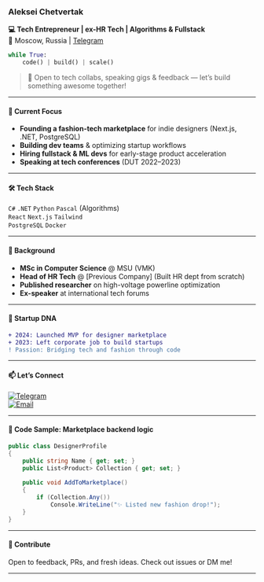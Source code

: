 ### **Aleksei Chetvertak**  
**💻 Tech Entrepreneur | ex-HR Tech | Algorithms & Fullstack**  
📍 Moscow, Russia | [Telegram](https://t.me/ebrandalex)  

```python
while True:
    code() | build() | scale()
```

> 💬 Open to tech collabs, speaking gigs & feedback — let’s build something awesome together!

---

#### **🚀 Current Focus**  
- **Founding a fashion-tech marketplace** for indie designers (Next.js, .NET, PostgreSQL)  
- **Building dev teams** & optimizing startup workflows  
- **Hiring fullstack & ML devs** for early-stage product acceleration  
- **Speaking at tech conferences** (DUT 2022–2023)  

---

#### **🛠️ Tech Stack**  
`C#` `.NET` `Python` `Pascal` (Algorithms)  
`React` `Next.js` `Tailwind`  
`PostgreSQL` `Docker`  

---

#### **📜 Background**  
- **MSc in Computer Science** @ MSU (VMK)  
- **Head of HR Tech** @ [Previous Company] (Built HR dept from scratch)  
- **Published researcher** on high-voltage powerline optimization  
- **Ex-speaker** at international tech forums  

---

#### **🌱 Startup DNA**  
```diff
+ 2024: Launched MVP for designer marketplace  
+ 2023: Left corporate job to build startups  
! Passion: Bridging tech and fashion through code  
```

---

#### **📫 Let’s Connect**  
[![Telegram](https://img.shields.io/badge/Telegram-@yourhandle-blue?style=flat&logo=telegram)](https://t.me/ebrandalex)  
[![Email](https://img.shields.io/badge/Email-aleksei.tschetvertak@gmail.com-red?style=flat&logo=gmail)](mailto:aleksei.tschetvertak@gmail.com)  

---

#### **🧩 Code Sample: Marketplace backend logic**
```csharp
public class DesignerProfile 
{
    public string Name { get; set; }
    public List<Product> Collection { get; set; }
    
    public void AddToMarketplace() 
    {
        if (Collection.Any())
            Console.WriteLine("✨ Listed new fashion drop!");
    }
}
```

---

#### 🤝 **Contribute**
Open to feedback, PRs, and fresh ideas. Check out issues or DM me!

---

